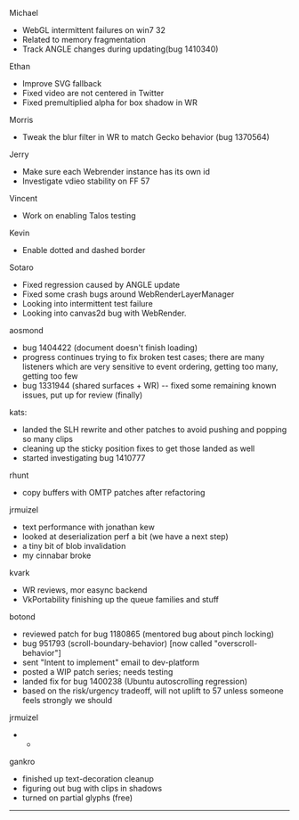 Michael
* WebGL intermittent failures on win7 32
* Related to memory fragmentation
* Track ANGLE changes during updating(bug 1410340)

Ethan
* Improve SVG fallback
* Fixed video are not centered in Twitter
* Fixed premultiplied alpha for box shadow in WR

Morris
* Tweak the blur filter in WR to match Gecko behavior (bug 1370564)

Jerry
* Make sure each Webrender instance has its own id
* Investigate vdieo stability on FF 57

Vincent
* Work on enabling Talos testing

Kevin
* Enable dotted and dashed border



Sotaro
* Fixed regression caused by ANGLE update
* Fixed some crash bugs around WebRenderLayerManager
* Looking into intermittent test failure
* Looking into canvas2d bug with WebRender.



aosmond
* bug 1404422 (document doesn't finish loading)
* progress continues trying to fix broken test cases; there are many listeners which are very sensitive to event ordering, getting too many, getting too few
* bug 1331944 (shared surfaces + WR) -- fixed some remaining known issues, put up for review (finally)



kats:
* landed the SLH rewrite and other patches to avoid pushing and popping so many clips
* cleaning up the sticky position fixes to get those landed as well
* started investigating bug 1410777



rhunt
* copy buffers with OMTP patches after refactoring



jrmuizel
* text performance with jonathan kew
* looked at deserialization perf a bit (we have a next step)
* a tiny bit of blob invalidation
* my cinnabar broke



kvark
* WR reviews, mor easync backend
* VkPortability finishing up the queue families and stuff



botond
* reviewed patch for bug 1180865 (mentored bug about pinch locking) 
* bug 951793 (scroll-boundary-behavior) [now called "overscroll-behavior"]
* sent "Intent to implement" email to dev-platform 
* posted a WIP patch series; needs testing 
* landed fix for bug 1400238 (Ubuntu autoscrolling regression) 
* based on the risk/urgency tradeoff, will not uplift to 57 unless someone feels strongly we should



jrmuizel
* * 


gankro
* finished up text-decoration cleanup
* figuring out bug with clips in shadows
* turned on partial glyphs (free)

________________


